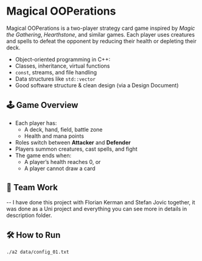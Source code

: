 # Magical OOPerations

Magical OOPerations is a two-player strategy card game inspired by *Magic the Gathering*, *Hearthstone*, and similar games. Each player uses creatures and spells to defeat the opponent by reducing their health or depleting their deck.


- Object-oriented programming in C++:
- Classes, inheritance, virtual functions
- `const`, streams, and file handling
- Data structures like `std::vector`
- Good software structure & clean design (via a Design Document)



## 🕹 Game Overview

- Each player has:
  - A deck, hand, field, battle zone
  - Health and mana points
- Roles switch between **Attacker** and **Defender**
- Players summon creatures, cast spells, and fight
- The game ends when:
  - A player’s health reaches 0, or
  - A player cannot draw a card


## 👥 Team Work

-- I have done this project with Florian Kerman and Stefan Jovic together, it was done as a Uni project and everything you can see more in details in description folder.

## 🛠 How to Run

```bash
./a2 data/config_01.txt
